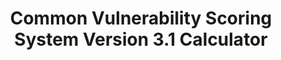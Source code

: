 ---
title: "Common Vulnerability Scoring System Version 3.1 Calculator"
link: "Common Vulnerability Scoring System Version 3.1 Calculator"
---